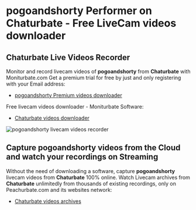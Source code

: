 # pogoandshorty Performer on Chaturbate - Free LiveCam videos downloader

## Chaturbate Live Videos Recorder

Monitor and record livecam videos of **pogoandshorty** from **Chaturbate** with Moniturbate.com
Get a premium trial for free by just and only registering with your Email address:
* [pogoandshorty Premium videos downloader](https://moniturbate.com/request-demo-licence-key.html)

Free livecam videos downloader - Moniturbate Software:
* [Chaturbate videos downloader](https://moniturbate.com/moniturbate-download-software.html)

![pogoandshorty livecam videos recorder](https://peachurnet.com/templates/moniturbate-software.png)


## Capture pogoandshorty videos from the Cloud and watch your recordings on Streaming

Without the need of downloading a software, capture **pogoandshorty** livecam videos from **Chaturbate** 100% online.
Watch Livecam archives from **Chaturbate** unlimitedly from thousands of existing recordings, only on Peachurbate.com and its websites network:
* [Chaturbate videos archives](https://peachurnet.com/)